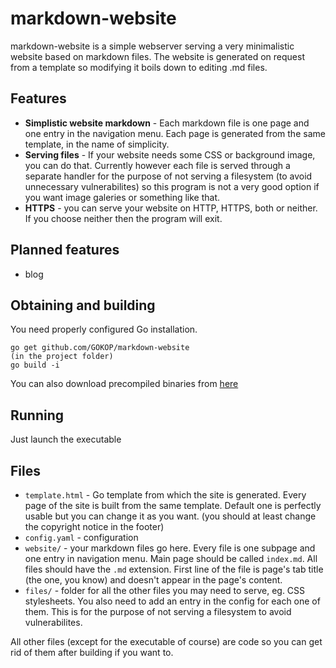 # markdown-website

markdown-website is a simple webserver serving a very minimalistic website based on markdown files.
The website is generated on request from a template so modifying it boils down to editing .md files.

## Features

* **Simplistic website markdown** - Each markdown file is one page and one entry in the navigation menu.
	Each page is generated from the same template, in the name of simplicity.
* **Serving files** - If your website needs some CSS or background image, you can do that.
	Currently however each file is served through a separate handler for the purpose of not serving a filesystem 
	(to avoid unnecessary vulnerabilites)
	so this program is not a very good option if you want image galeries or something like that.
* **HTTPS** - you can serve your website on HTTP, HTTPS, both or neither.
	If you choose neither then the program will exit.

## Planned features

* blog

## Obtaining and building
You need properly configured Go installation.
```
go get github.com/GOKOP/markdown-website
(in the project folder)
go build -i
```

You can also download precompiled binaries from [here](https://github.com/GOKOP/markdown-website/releases)

## Running
Just launch the executable

## Files
* `template.html` - Go template from which the site is generated. 
	Every page of the site is built from the same template.
	Default one is perfectly usable but you can change it as you want.
	(you should at least change the copyright notice in the footer)
* `config.yaml` - configuration
* `website/` - your markdown files go here.
	Every file is one subpage and one entry in navigation menu.
	Main page should be called `index.md`.
	All files should have the `.md` extension.
	First line of the file is page's tab title (the <title></title> one, you know) and doesn't appear in the page's content.
* `files/` - folder for all the other files you may need to serve, eg. CSS stylesheets.
	You also need to add an entry in the config for each one of them.
	This is for the purpose of not serving a filesystem to avoid vulnerabilites.

All other files (except for the executable of course) are code so you can get rid of them after building if you want to.

